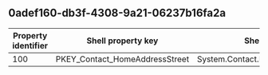 ## 0adef160-db3f-4308-9a21-06237b16fa2a

Property identifier | Shell property key | Shell name | Alias
--- | --- | --- | ---
100 | PKEY_Contact_HomeAddressStreet | System.Contact.HomeAddressStreet | 


